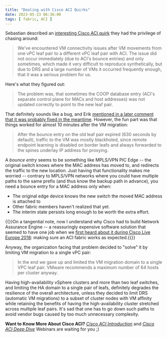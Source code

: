 ```yaml
---
title: "Dealing with Cisco ACI Quirks"
date: 2023-05-23 06:36:00
tags: [ fabric, ACI ]
---
```

Sebastian described an [interesting Cisco ACI quirk](/2023/04/evpn-dynamic-mac-learning.html#1790) they had the privilege of chasing around:

> We've encountered VM connectivity issues after VM movements from one vPC leaf pair to a different vPC leaf pair with ACI. The issue did not occur immediately (due to ACI's bounce entries) and only sometimes, which made it very difficult to reproduce synthetically, but due to DRS and a large number of VMs it occurred frequently enough, that it was a serious problem for us.

Here's what they figured out:
<!--more-->
> The problem was, that sometimes the COOP database entry (ACI's separate control plane for MACs and host addresses) was not updated correctly to point to the new leaf pair.

That definitely sounds like a bug, and Erik [mentioned in a later comment that it was probably fixed in the meantime](/2023/04/evpn-dynamic-mac-learning.html#1799). However, the fun part was that things worked for almost 10 minutes after the VM migration:

> After the bounce entry on the old leaf pair expired (630 seconds by default), traffic to the VM was mostly blackholed, since remote endpoint learning is disabled on border leafs and always forwarded to the spines underlay IP address for proxying.

A *bounce entry* seems to be something like MPLS/VPN PIC Edge -- the original switch knows where the MAC address has moved to, and redirects the traffic to the new location. Just having that functionality makes me worried -- contrary to MPLS/VPN networks where you could have multiple paths to the same prefix (and thus know the backup path in advance), you need a bounce entry for a MAC address only when:

* The original edge device knows the new switch the moved MAC address is attached to
* Other fabric members haven't realized that yet.
* The interim state persists long enough to be worth the extra effort.

{{<note>}}On a tangential note, now I understand why Cisco had to build Network Assurance Engine -- a reassuringly expensive software solution that seemed to have one job when we [first heard about it during Cisco Live Europe 2018](/2018/02/brief-recap-tech-field-day-at-cisco.html): making sure an ACI fabric works as expected.{{</note>}}

Anyway, the organization facing that problem decided to "solve" it by limiting VM migration to a single vPC pair:

> In the end we gave up and limited the VM migration domain to a single VPC leaf pair. VMware recommends a maximum number of 64 hosts per cluster anyway.

Having high-availability vSphere clusters and more than two leaf switches, and limiting the HA domain to a single pair of leafs, definitely degrades the resilience of the overall architecture, unless they decided to limit DRS (automatic VM migrations) to a subset of cluster nodes with VM affinity while retaining the benefits of having the high-availability cluster stretched across multiple leaf pairs. It's sad that one has to go down such paths to avoid vendor bugs caused by too much unnecessary complexity.

**Want to Know More About Cisco ACI?** _[Cisco ACI Introduction](https://www.ipspace.net/Cisco_ACI_Introduction)_ and _[Cisco ACI Deep Dive](https://www.ipspace.net/Cisco_ACI_Deep_Dive)_
Webinars are waiting for you ;)


